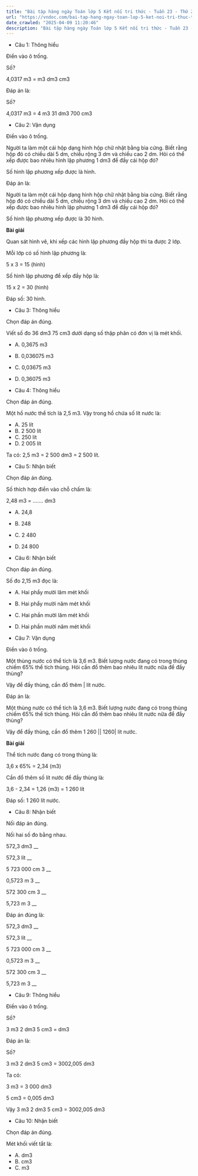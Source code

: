 ```yaml
---
title: "Bài tập hàng ngày Toán lớp 5 Kết nối tri thức - Tuần 23 - Thứ 2 gồm các câu hỏi tổng hợp nội dung trong bài Mét khối được học ở Tuần 23 trong chương trình Toán lớp 5 Tập 2 Kết nối tri thức."
url: "https://vndoc.com/bai-tap-hang-ngay-toan-lop-5-ket-noi-tri-thuc-tuan-23-thu-2-336587"
date_crawled: "2025-04-09 11:20:46"
description: "Bài tập hàng ngày Toán lớp 5 Kết nối tri thức - Tuần 23 - Thứ 2 gồm các câu hỏi tổng hợp nội dung trong bài Mét khối được học ở Tuần 23 trong chương trình Toán lớp 5 Tập 2 Kết nối tri thức."
---
```


* Câu 1:  Thông hiểu

Điền vào ô trống.

Số?

4,0317 m3 =  m3 dm3 cm3

Đáp án là:

Số?

4,0317 m3 = 4 m3 31 dm3 700 cm3

* Câu 2:  Vận dụng

Điền vào ô trống.

Người ta làm một cái hộp dạng hình hộp chữ nhật bằng bìa cứng. Biết rằng hộp đó có chiều dài 5 dm, chiều rộng 3 dm và chiều cao 2 dm. Hỏi có thể xếp được bao nhiêu hình lập phương 1 dm3 để đầy cái hộp đó?

Số hình lập phương xếp được là  hình.

Đáp án là:

Người ta làm một cái hộp dạng hình hộp chữ nhật bằng bìa cứng. Biết rằng hộp đó có chiều dài 5 dm, chiều rộng 3 dm và chiều cao 2 dm. Hỏi có thể xếp được bao nhiêu hình lập phương 1 dm3 để đầy cái hộp đó?

Số hình lập phương xếp được là 30 hình.

**Bài giải**

Quan sát hình vẽ, khi xếp các hình lập phương đầy hộp thì ta được 2 lớp.

Mỗi lớp có số hình lập phương là:

5 x 3 = 15 (hình)

Số hình lập phương để xếp đầy hộp là:

15 x 2 = 30 (hình)

Đáp số: 30 hình.

* Câu 3:  Thông hiểu

Chọn đáp án đúng.

Viết số đo 36 dm3 75 cm3 dưới dạng số thập phân có đơn vị là mét khối.

  * A. 0,3675 m3 
  * B. 0,036075 m3 
  * C. 0,03675 m3
  * D. 0,36075 m3



* Câu 4:  Thông hiểu

Chọn đáp án đúng.

Một hồ nước thể tích là 2,5 m3. Vậy trong hồ chứa số lít nước là:

  * A. 25 lít 
  * B. 2 500 lít 
  * C. 250 lít 
  * D. 2 005 lít 



Ta có: 2,5 m3 = 2 500 dm3 = 2 500 lít.

* Câu 5:  Nhận biết

Chọn đáp án đúng.

Số thích hợp điền vào chỗ chấm là:

2,48 m3 = ....... dm3

  * A. 24,8 
  * B. 248 
  * C. 2 480 
  * D. 24 800 



* Câu 6:  Nhận biết

Chọn đáp án đúng.

Số đo 2,15 m3 đọc là:

  * A. Hai phẩy mười lăm mét khối 
  * B. Hai phẩy mười năm mét khối 
  * C. Hai phần mười lăm mét khối 
  * D. Hai phần mười năm mét khối 



* Câu 7:  Vận dụng

Điền vào ô trống.

Một thùng nước có thể tích là 3,6 m3. Biết lượng nước đang có trong thùng chiếm 65% thể tích thùng. Hỏi cần đổ thêm bao nhiêu lít nước nữa để đầy thùng?

Vậy để đầy thùng, cần đổ thêm | lít nước.

Đáp án là:

Một thùng nước có thể tích là 3,6 m3. Biết lượng nước đang có trong thùng chiếm 65% thể tích thùng. Hỏi cần đổ thêm bao nhiêu lít nước nữa để đầy thùng?

Vậy để đầy thùng, cần đổ thêm 1 260 || 1260| lít nước.

**Bài giải**

Thể tích nước đang có trong thùng là:

3,6 x 65% = 2,34 (m3)

Cần đổ thêm số lít nước để đầy thùng là:

3,6 - 2,34 = 1,26 (m3) = 1 260 lít

Đáp số: 1 260 lít nước.

* Câu 8:  Nhận biết

Nối đáp án đúng.

Nối hai số đo bằng nhau.

572,3 dm3 __

572,3 lít __

5 723 000 cm 3 __

0,5723 m 3 __

572 300 cm 3 __

5,723 m 3 __

Đáp án đúng là:

572,3 dm3 __

572,3 lít __

5 723 000 cm 3 __

0,5723 m 3 __

572 300 cm 3 __

5,723 m 3 __

* Câu 9: Thông hiểu

Điền vào ô trống.

Số?

3 m3 2 dm3 5 cm3 =  dm3

Đáp án là:

Số?

3 m3 2 dm3 5 cm3 = 3002,005 dm3

Ta có:

3 m3 = 3 000 dm3

5 cm3 = 0,005 dm3

Vậy 3 m3 2 dm3 5 cm3 = 3002,005 dm3

* Câu 10:  Nhận biết

Chọn đáp án đúng.

Mét khối viết tắt là:

  * A. dm3
  * B. cm3
  * C. m3


